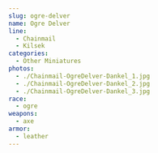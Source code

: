 ```yaml
---
slug: ogre-delver
name: Ogre Delver
line:
  - Chainmail
  - Kilsek
categories:
  - Other Miniatures
photos:
  - ./Chainmail-OgreDelver-Dankel_1.jpg
  - ./Chainmail-OgreDelver-Dankel_2.jpg
  - ./Chainmail-OgreDelver-Dankel_3.jpg
race:
  - ogre
weapons:
  - axe
armor:
  - leather
---
```

